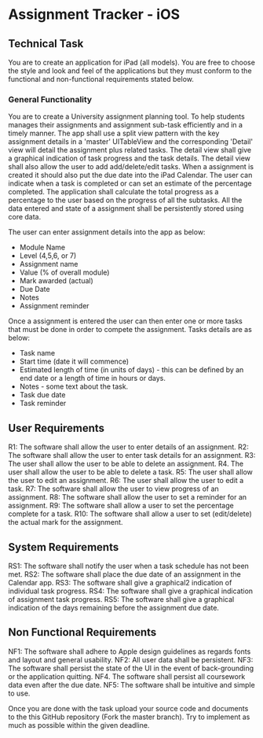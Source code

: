 # Assignment Tracker - iOS

## Technical Task

You are to create an application for iPad (all models). You are free to choose the style and look and feel of the applications but they must conform to the functional and non-functional requirements stated below.

### General Functionality

You are to create a University assignment planning tool. To help students manages their assignments and assignment sub-task efficiently and in a timely manner. The app shall use a split view pattern with the key assignment details in a 'master' UITableView and the corresponding 'Detail' view will detail the assignment plus related tasks. The detail view shall give a graphical indication of task progress and the task details. The detail view shall also allow the user to add add/delete/edit tasks. When a assignment is created it should also put the due date into the iPad Calendar. The user can indicate when a task is completed or can set an estimate of the percentage completed. The application shall calculate the total progress as a percentage to the user based on the progress of all the subtasks. All the data entered and state of a assignment shall be persistently stored using core data.

The user can enter assignment details into the app as below:
  -	Module Name
  -	Level (4,5,6, or 7)
  -	Assignment name
  -	Value (% of overall module)
  -	Mark awarded (actual)
  -	Due Date
  -	Notes
  -	Assignment reminder

Once a assignment is entered the user can then enter one or more tasks that must be done in order to compete the assignment. Tasks details are as below: 
  -	Task name
  -	Start time (date it will commence)
  -	Estimated length of time (in units of days) - this can be defined by an end date or a length of time in hours or days.
  -	Notes - some text about the task.
  -	Task due date
  -	Task reminder

## User Requirements

R1:   The software shall allow the user to enter details of an assignment. 
R2:   The software shall allow the user to enter task details for an assignment. 
R3:   The user shall allow the user to be able to delete an assignment. 
R4.   The user shall allow the user to be able to delete a task. 
R5:   The user shall allow the user to edit an assignment. 
R6:   The user shall allow the user to edit a task. 
R7:   The software shall allow the user to view progress of an assignment. 
R8:   The software shall allow the user to set a reminder for an assignment. 
R9:   The software shall allow a user to set the percentage complete for a task. 
R10:  The software shall allow a user to set (edit/delete) the actual mark for the assignment.

## System Requirements 

RS1:  The software shall notify the user when a task schedule has not been met. 
RS2:  The software shall place the due date of an assignment in the Calendar app. 
RS3:  The software shall give a graphical2 indication of individual task progress. 
RS4:  The software shall give a graphical indication of assignment task progress. RS5: The software shall give a graphical indication of the days remaining before the assignment due date.

## Non Functional Requirements 

NF1: The software shall adhere to Apple design guidelines as regards fonts and layout and general usability. 
NF2: All user data shall be persistent. 
NF3: The software shall persist the state of the UI in the event of back-grounding or the application quitting. 
NF4. The software shall persist all coursework data even after the due date. NF5: The software shall be intuitive and simple to use.

Once you are done with the task upload your source code and documents to the this GitHub repository (Fork the master branch). Try to implement as much as possible within the given deadline.
